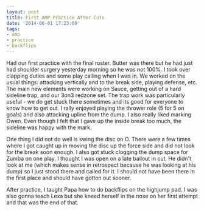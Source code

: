 ```yaml
---
layout: post
title: First AMP Practice After Cuts
date: '2014-06-01 17:23:09'
tags:
- amp
- practice
- backflips
---
```


Had our first practice with the final roster. Butter was there but he had just had shoulder surgery yesterday morning so he was not 100%. I took over clapping duties and some play calling when I was in. We worked on the usual things: attacking vertically and to the break side, playing defense, etc. The main new elements were working on Sauce, getting out of a hard sideline trap, and our 3on3 redzone set. The trap work was particularly useful - we do get stuck there sometimes and its good for everyone to know how to get out. I rally enjoyed playing the thrower role (5 for 5 on goals) and also attacking upline from the dump. I also really liked marking Owen. Even though I felt that I gave up the inside break too much, the sideline was happy with the mark.

One thing I did not do well is swing the disc on O. There were a few times where I got caught up in moving the disc up the force side and did not look for the break soon enough. I also got stuck clogging the dump space for Zumba on one play. I thought I was open on a late bailout in cut. He didn't look at me (which makes sense in retrospect because he was looking at his dump) so I just stood there and called for it. I should not have been there in the first place and should have gotten out sooner.

After practice, I taught Papa how to do backflips on the highjump pad. I was also gonna teach Lexa but she kneed herself in the nose on her first attempt and that was the end of that.
